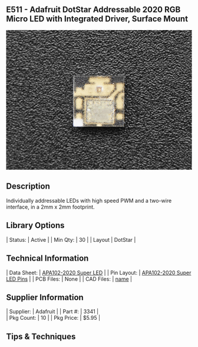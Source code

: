 ## E511 - Adafruit DotStar Addressable 2020 RGB Micro LED with Integrated Driver, Surface Mount

![image](CAD/E511/image.jpg)

## Description    

Individually addressable LEDs with high speed PWM and a two-wire interface, in a 2mm x 2mm footprint.

## Library Options

| Status: | Active |
| Min Qty: | 30 |
| Layout | DotStar | 

## Technical Information

| Data Sheet: | [APA102-2020 Super LED](https://cdn-shop.adafruit.com/product-files/3341/3341_APA102-2020+SMD+LED.pdf) |
| Pin Layout: | [APA102-2020 Super LED Pins](https://cdn-shop.adafruit.com/product-files/3341/Datasheet.png) |
| PCB Files: | None |
| CAD Files: | [name](https://URL) |

## Supplier Information

| Supplier: | Adafruit |
| Part #: | 3341 |         
| Pkg Count: | 10 |
| Pkg Price: | $5.95 |

## Tips & Techniques


